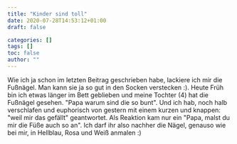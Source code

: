 ```yaml
---
title: "Kinder sind toll"
date: 2020-07-28T14:53:12+01:00
draft: false

categories: []
tags: []
toc: false
author: ""
---
```

Wie ich ja schon im letzten Beitrag geschrieben habe, lackiere ich mir die Fußnägel. Man kann sie ja so gut in den Socken verstecken :). Heute Früh bin ich etwas länger im Bett geblieben und meine Tochter (4) hat die Fußnägel gesehen. "Papa warum sind die so bunt". Und ich hab, noch halb verschlafen und euphorisch von gestern mit einem kurzen und knappen: "weil mir das gefällt" geantwortet. Als Reaktion kam nur ein "Papa, malst du mir die Füße auch so an". Ich darf ihr also nachher die Nägel, genauso wie bei mir, in Hellblau, Rosa und Weiß anmalen :)